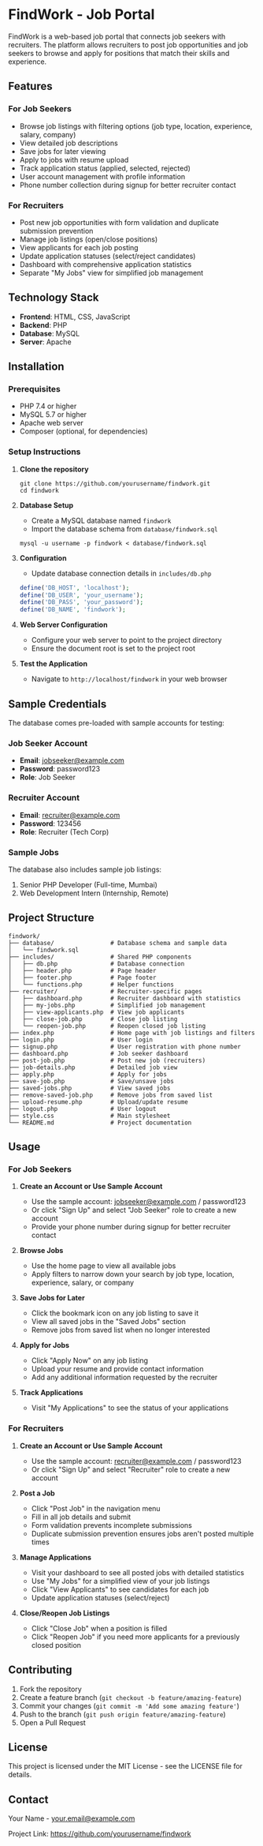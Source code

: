 # FindWork - Job Portal

FindWork is a web-based job portal that connects job seekers with recruiters. The platform allows recruiters to post job opportunities and job seekers to browse and apply for positions that match their skills and experience.

## Features

### For Job Seekers
- Browse job listings with filtering options (job type, location, experience, salary, company)
- View detailed job descriptions
- Save jobs for later viewing
- Apply to jobs with resume upload
- Track application status (applied, selected, rejected)
- User account management with profile information
- Phone number collection during signup for better recruiter contact

### For Recruiters
- Post new job opportunities with form validation and duplicate submission prevention
- Manage job listings (open/close positions)
- View applicants for each job posting
- Update application statuses (select/reject candidates)
- Dashboard with comprehensive application statistics
- Separate "My Jobs" view for simplified job management

## Technology Stack

- **Frontend**: HTML, CSS, JavaScript
- **Backend**: PHP
- **Database**: MySQL
- **Server**: Apache

## Installation

### Prerequisites
- PHP 7.4 or higher
- MySQL 5.7 or higher
- Apache web server
- Composer (optional, for dependencies)

### Setup Instructions

1. **Clone the repository**
   ```
   git clone https://github.com/yourusername/findwork.git
   cd findwork
   ```

2. **Database Setup**
   - Create a MySQL database named `findwork`
   - Import the database schema from `database/findwork.sql`
   ```
   mysql -u username -p findwork < database/findwork.sql
   ```

3. **Configuration**
   - Update database connection details in `includes/db.php`
   ```php
   define('DB_HOST', 'localhost');
   define('DB_USER', 'your_username');
   define('DB_PASS', 'your_password');
   define('DB_NAME', 'findwork');
   ```

4. **Web Server Configuration**
   - Configure your web server to point to the project directory
   - Ensure the document root is set to the project root

5. **Test the Application**
   - Navigate to `http://localhost/findwork` in your web browser

## Sample Credentials

The database comes pre-loaded with sample accounts for testing:

### Job Seeker Account
- **Email**: jobseeker@example.com
- **Password**: password123
- **Role**: Job Seeker

### Recruiter Account
- **Email**: recruiter@example.com
- **Password**: 123456
- **Role**: Recruiter (Tech Corp)

### Sample Jobs
The database also includes sample job listings:
1. Senior PHP Developer (Full-time, Mumbai)
2. Web Development Intern (Internship, Remote)

## Project Structure

```
findwork/
├── database/                # Database schema and sample data
│   └── findwork.sql
├── includes/                # Shared PHP components
│   ├── db.php               # Database connection
│   ├── header.php           # Page header
│   ├── footer.php           # Page footer
│   └── functions.php        # Helper functions
├── recruiter/               # Recruiter-specific pages
│   ├── dashboard.php        # Recruiter dashboard with statistics
│   ├── my-jobs.php          # Simplified job management
│   ├── view-applicants.php  # View job applicants
│   ├── close-job.php        # Close job listing
│   └── reopen-job.php       # Reopen closed job listing
├── index.php                # Home page with job listings and filters
├── login.php                # User login
├── signup.php               # User registration with phone number
├── dashboard.php            # Job seeker dashboard
├── post-job.php             # Post new job (recruiters)
├── job-details.php          # Detailed job view
├── apply.php                # Apply for jobs
├── save-job.php             # Save/unsave jobs
├── saved-jobs.php           # View saved jobs
├── remove-saved-job.php     # Remove jobs from saved list
├── upload-resume.php        # Upload/update resume
├── logout.php               # User logout
├── style.css                # Main stylesheet
└── README.md                # Project documentation
```

## Usage

### For Job Seekers

1. **Create an Account or Use Sample Account**
   - Use the sample account: jobseeker@example.com / password123
   - Or click "Sign Up" and select "Job Seeker" role to create a new account
   - Provide your phone number during signup for better recruiter contact

2. **Browse Jobs**
   - Use the home page to view all available jobs
   - Apply filters to narrow down your search by job type, location, experience, salary, or company

3. **Save Jobs for Later**
   - Click the bookmark icon on any job listing to save it
   - View all saved jobs in the "Saved Jobs" section
   - Remove jobs from saved list when no longer interested

4. **Apply for Jobs**
   - Click "Apply Now" on any job listing
   - Upload your resume and provide contact information
   - Add any additional information requested by the recruiter

5. **Track Applications**
   - Visit "My Applications" to see the status of your applications

### For Recruiters

1. **Create an Account or Use Sample Account**
   - Use the sample account: recruiter@example.com / password123
   - Or click "Sign Up" and select "Recruiter" role to create a new account

2. **Post a Job**
   - Click "Post Job" in the navigation menu
   - Fill in all job details and submit
   - Form validation prevents incomplete submissions
   - Duplicate submission prevention ensures jobs aren't posted multiple times

3. **Manage Applications**
   - Visit your dashboard to see all posted jobs with detailed statistics
   - Use "My Jobs" for a simplified view of your job listings
   - Click "View Applicants" to see candidates for each job
   - Update application statuses (select/reject)

4. **Close/Reopen Job Listings**
   - Click "Close Job" when a position is filled
   - Click "Reopen Job" if you need more applicants for a previously closed position

## Contributing

1. Fork the repository
2. Create a feature branch (`git checkout -b feature/amazing-feature`)
3. Commit your changes (`git commit -m 'Add some amazing feature'`)
4. Push to the branch (`git push origin feature/amazing-feature`)
5. Open a Pull Request

## License

This project is licensed under the MIT License - see the LICENSE file for details.

## Contact

Your Name - your.email@example.com

Project Link: https://github.com/yourusername/findwork
